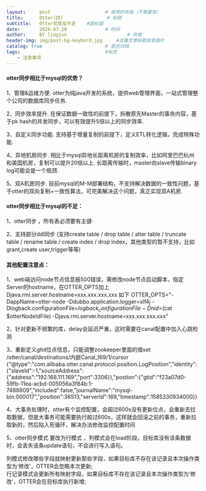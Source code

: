 ```yaml
---
layout:     post   				    # 使用的布局（不需要改）
title:      Otter(四) 				# 标题 
subtitle:   Otter优势及不足    #副标题
date:       2020-07-20 				# 时间
author:     BY lingjun						# 作者
header-img: img/post-bg-keybord.jpg 	#这篇文章标题背景图片
catalog: true 						# 是否归档
tags:								#标签
    - 注意事项
---
```


#### otter同步相比于mysql的优势？

1、管理&运维方便.  otter为纯java开发的系统，提供web管理界面，一站式管理整个公司的数据库同步任务.  <br />

2、同步效率提升.  在保证数据一致性的前提下，拆散原先Master的事务内容，基于pk hash的并发同步，可以有效提升5倍以上的同步效率. <br />

3、自定义同步功能.   支持基于增量复制的前提下，定义ETL转化逻辑，完成特殊功能. <br />

4、异地机房同步.   相比于mysql异地长距离机房的复制效率，比如阿里巴巴杭州和美国机房，复制可以提升20倍以上. 长距离传输时，master向slave传输binary log可能会是一个瓶颈.<br />

5、双A机房同步.   目前mysql的M-M部署结构，不支持解决数据的一致性问题，基于otter的双向复制+一致性算法，可完美解决这个问题，真正实现双A机房. <br />

#### otter同步相比于mysql的不足：
1、otter同步 ，所有表必须要有主键·<br />

2、支持部分ddl同步  (支持create table / drop table / alter table / truncate table / rename table / create index / drop index，其他类型的暂不支持，比如grant,create user,trigger等等)<br />

#### 其他配置注意点：
1、web端访问node节点信息报500错误，需修改node节点启动脚本，指定Server的hostname，在OTTER_OPTS加上Djava.rmi.server.hostname=xxx.xxx.xxx.xxx 如下
OTTER_OPTS="-DappName=otter-node -Ddubbo.application.logger=slf4j -Dlogback.configurationFile=$logback_configurationFile -Dnid=$(cat $otterNodeIdFile) -Djava.rmi.server.hostname=xxx.xxx.xxx.xxx"<br />

2、针对更新不频繁的库，delay会延迟严重，这时需要在canal配置中加入心跳检测<br />

3、重新定义gtid位点信息，只能调整zookeeper里面的值set  /otter/canal/destinations/内嵌Canal_169/1/cursor  {"@type":"com.alibaba.otter.canal.protocol.position.LogPosition","identity":{"slaveId":-1,"sourceAddress":{"address":"192.168.111.169","port":3306}},"postion":{"gtid":"f23a07d0-59fb-11ea-acbd-005056a3f84b:1-7488809","included":false,"journalName":"mysql-bin.000017","position":36513,"serverId":169,"timestamp":1585330934000}}<br />

4、大事务处理时，otter有个监控配置，会超过600s没有更新位点，会重新去拉取数据，但是大事务可能需要执行超过600s，这样就会回滚之前的事务，重新拉取新的，然后陷入死循环，解决办法修改监控配置时间<br />

5、otter同步模式 要改为行模式 ，列模式会在load阶段，目标库没有该条数据时，会丢失该条update语句，不会进行写入语句。<br />

列模式修改哪些字段就映射更新那些字段，如果目标库不存在该记录且本次操作类型为‘修改’，OTTER会忽略本次更新;<br />
行记录模式会更新所有映射字段，如果目标库不存在该记录且本次操作类型为‘修改’，OTTER会在目标库执行新增;

